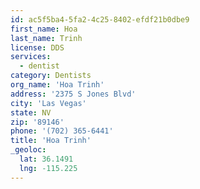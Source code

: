 ```yaml
---
id: ac5f5ba4-5fa2-4c25-8402-efdf21b0dbe9
first_name: Hoa
last_name: Trinh
license: DDS
services:
  - dentist
category: Dentists
org_name: 'Hoa Trinh'
address: '2375 S Jones Blvd'
city: 'Las Vegas'
state: NV
zip: '89146'
phone: '(702) 365-6441'
title: 'Hoa Trinh'
_geoloc:
  lat: 36.1491
  lng: -115.225
---
```

